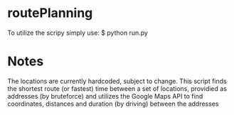 # routePlanning
To utilize the scripy simply use:
$ python run.py

# Notes
The locations are currently hardcoded, subject to change. This script finds the shortest route (or fastest) time between a set of locations, providied as addresses (by bruteforce) and utilizes the Google Maps API to find coordinates, distances and duration (by driving) between the addresses
